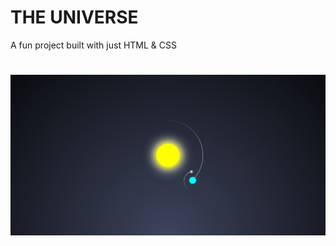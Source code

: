 # THE UNIVERSE
A fun project built with just HTML & CSS

#  ![screenshot of the project](./screenshot/img.jpeg)
